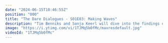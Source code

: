 ```yaml
---
date: "2024-06-15T10:46:55Z"
position: "000"
title: "The Dare Dialogues - S01E03: Making Waves"
description: "Tim Benniks and Sonja Keerl will dive into the findings of the latest Forrester Wave™ for B2C Commerce, unveiling something noteworthy: the leader quadrant remained empty."
image: "https://i.ytimg.com/vi/1TJMq5b0fMc/maxresdefault.jpg"
videoId: "1TJMq5b0fMc"
---
```


